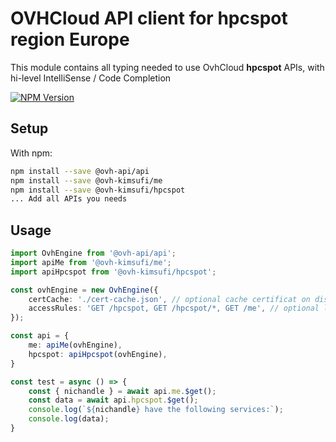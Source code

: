 # OVHCloud API client for **hpcspot** region Europe

This module contains all typing needed to use OvhCloud **hpcspot** APIs, with hi-level IntelliSense / Code Completion

[![NPM Version](https://img.shields.io/npm/v/@ovh-kimsufi/hpcspot.svg?style=flat)](https://www.npmjs.org/package/@ovh-kimsufi/hpcspot)

## Setup

With npm:

```bash
npm install --save @ovh-api/api
npm install --save @ovh-kimsufi/me
npm install --save @ovh-kimsufi/hpcspot
... Add all APIs you needs
```

## Usage

```typescript
import OvhEngine from '@ovh-api/api';
import apiMe from '@ovh-kimsufi/me';
import apiHpcspot from '@ovh-kimsufi/hpcspot';

const ovhEngine = new OvhEngine({ 
    certCache: './cert-cache.json', // optional cache certificat on disk.
    accessRules: 'GET /hpcspot, GET /hpcspot/*, GET /me', // optional limit the requested privileges.
});

const api = {
    me: apiMe(ovhEngine),
    hpcspot: apiHpcspot(ovhEngine),
}

const test = async () => {
    const { nichandle } = await api.me.$get();
    const data = await api.hpcspot.$get();
    console.log(`${nichandle} have the following services:`);
    console.log(data);
}
```
